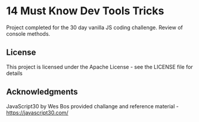 # 14 Must Know Dev Tools Tricks
Project completed for the 30 day vanilla JS coding challenge. Review of console methods.

## License
This project is licensed under the Apache License - see the LICENSE file for details

## Acknowledgments
JavaScript30 by Wes Bos provided challange and reference material - https://javascript30.com/

